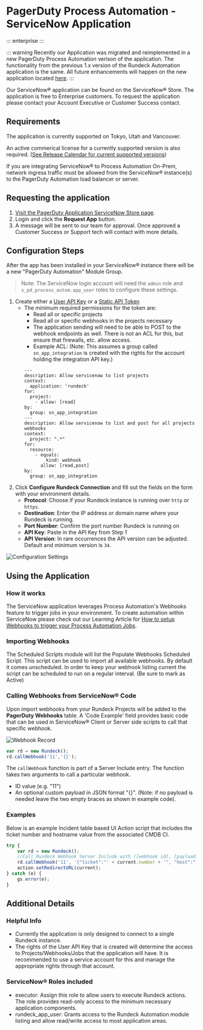 # PagerDuty Process Automation - ServiceNow Application

::: enterprise
:::

::: warning
Recently our Application was migrated and reimplemented in a new PagerDuty Process Automation verison of the application.  The functionality from the previous 1.x version of the Rundeck Automation application is the same.  All future enhancements will happen on the new application located [here](https://store.servicenow.com/sn_appstore_store.do#!/store/application/1f1cf27adb252110e8744a6c139619f8/).
:::

Our ServiceNow&reg; application can be found on the ServiceNow&reg; Store.  The application is free to Enterprise customers.  To request the application please contact your Account Executive or Customer Success contact.

## Requirements

The application is currently supported on Tokyo, Utah and Vancouver.

An active commerical license for a currently supported version is also required. ([See Release Calendar for current supported versions](/history/release-calendar.md))

If you are integrating ServiceNow&reg; to Process Automation On-Prem, network ingress traffic must be allowed from the ServiceNow&reg; instance(s) to the PagerDuty Automation load balancer or server.

## Requesting the application

1. [Visit the PagerDuty Application ServiceNow Store page](https://store.servicenow.com/sn_appstore_store.do#!/store/application/1f1cf27adb252110e8744a6c139619f8/).
1. Login and click the **Request App** button.
1. A message will be sent to our team for approval.  Once approved a Customer Success or Support tech will contact with more details.

## Configuration Steps

After the app has been installed in your ServiceNow&reg; instance there will be a new "PagerDuty Automation" Module Group.

> Note: The ServiceNow login account will need the `admin` role and `x_pd_process_autom.app_user` roles to configure these settings.

1. Create either a [User API Key](/manual/10-user.md#user-api-tokens) or a [Static API Token](/administration/configuration/config-file-reference.md#static-authentication-tokens-for-api-access)
    - The minimum required permissions for the token are:
        - Read all or specific projects
        - Read all or specific webhooks in the projects necessary
        - The application sending will need to be able to POST to the webhook endpoints as well.  There is not an ACL for this, but ensure that firewalls, etc. allow access.
        - Example ACL: (Note: This assumes a group called `sn_app_integration` is created with the rights for the account holding the integration API key.)
        ```
        ---
        description: Allow servicenow to list projects
        context:
          application: 'rundeck'
        for:
          project:
            - allow: [read]
        by:
          group: sn_app_integration
        ---
        description: Allow servicenow to list and post for all projects webhooks
        context:
          project: ".*"
        for:
          resource:
            - equals:
                kind: webhook
              allow: [read,post]
        by:
          group: sn_app_integration
        ```
1. Click **Configure Rundeck Connection** and fill out the fields on the form with your environment details.
    - **Protocol**: Choose if your Rundeck instance is running over `http` or `https`.
    - **Destination**: Enter the IP address or domain name where your Rundeck is running.
    - **Port Number**: Confirm the port number Rundeck is running on
    - **API Key**: Paste in the API Key from Step 1
    - **API Version**: In rare occurrences the API version can be adjusted.  Default and minimum version is `34`.

![Configuration Settings](/assets/img/sn-properties-config.png)


## Using the Application

### How it works
The ServiceNow application leverages Process Automation's Webhooks feature to trigger jobs in your environment.  To create automation within ServiceNow please check out our Learning Article for [How to setup Webhooks to trigger your Process Automation Jobs](/learning/howto/using-webhooks.md).

### Importing Webhooks

The Scheduled Scripts module will list the Populate Webhooks Scheduled Script.  This script can be used to import all available webhooks.  By default it comes unscheduled.  In order to keep your webhook listing current the script can be scheduled to run on a regular interval.  (Be sure to mark as Active)

### Calling Webhooks from ServiceNow&reg; Code

Upon import webhooks from your Rundeck Projects will be added to the **PagerDuty Webhooks** table.  A 'Code Example' field provides basic code that can be used in ServiceNow&reg; Client or Server side scripts to call that specific webhook.

![Webhook Record](/assets/img/sn-webhook-record.png)

```javascript
var rd = new Rundeck();
rd.callWebhook('11','{}');
```
The `callWebhook` function is part of a Server Include entry. The function takes two arguments to call a particular webhook.
 - ID value (e.g. "11")
 - An optional custom payload in JSON format "{}".  (Note: if no payload is needed leave the two empty braces as shown in example code).

### Examples

Below is an example Incident table based UI Action script that includes the ticket number and hostname value from the associated CMDB CI.

```javascript
try {
    var rd = new Rundeck();
    //Call Rundeck Webhook Server Include with ([webhook id], [payload])
    rd.callWebhook('11', '{"ticket":"' + current.number + '", "host":"' + current.cmdb_ci.host_name + '"}');
    action.setRedirectURL(current);
} catch (e) {
    gs.error(e);
}
```
## Additional Details

### Helpful Info

- Currently the application is only designed to connect to a single Rundeck instance.
- The rights of the User API Key that is created will determine the access to Projects/Webhooks/Jobs that the application will have.  It is recommended to use a service account for this and manage the appropriate rights through that account.

### ServiceNow&reg; Roles included

- executor: Assign this role to allow users to execute Rundeck actions.  The role provides read-only access to the minimum necessary application components.
- rundeck_app_user:  Grants access to the Rundeck Automation module listing and allow read/write access to most application areas.
